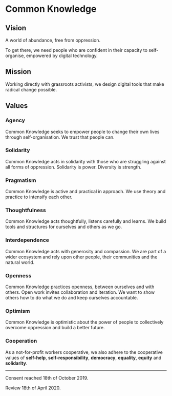 # Common Knowledge

## Vision

A world of abundance, free from oppression.

To get there, we need people who are confident in their capacity to self-organise, empowered by digital technology.

## Mission

Working directly with grassroots activists, we design digital tools that make radical change possible.

## Values

### Agency

Common Knowledge seeks to empower people to change their own lives through self-organisation. We trust that people can.

### Solidarity

Common Knowledge acts in solidarity with those who are struggling against all forms of oppression. Solidarity is power. Diversity is strength.

### Pragmatism

Common Knowledge is active and practical in approach. We use theory and practice to intensify each other.

### Thoughtfulness

Common Knowledge acts thoughtfully, listens carefully and learns. We build tools and structures for ourselves and others as we go.

### Interdependence
Common Knowledge acts with generosity and compassion. We are part of a wider ecosystem and rely upon other people, their communities and the natural world.

### Openness
Common Knowledge practices openness, between ourselves and with others. Open work invites collaboration and iteration. We want to show others how to do what we do and keep ourselves accountable.

### Optimism
Common Knowledge is optimistic about the power of people to collectively overcome oppression and build a better future.

### Cooperation
As a not-for-profit workers cooperative, we also adhere to the cooperative values of **self-help**, **self-responsibility**, **democracy**, **equality**, **equity** and **solidarity**.

---

Consent reached 18th of October 2019. 

Review 18th of April 2020.
